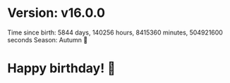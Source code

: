 # Version: v16.0.0
Time since birth: 5844 days, 140256 hours, 8415360 minutes, 504921600 seconds
Season: Autumn 🍁
# Happy birthday! 🎂

